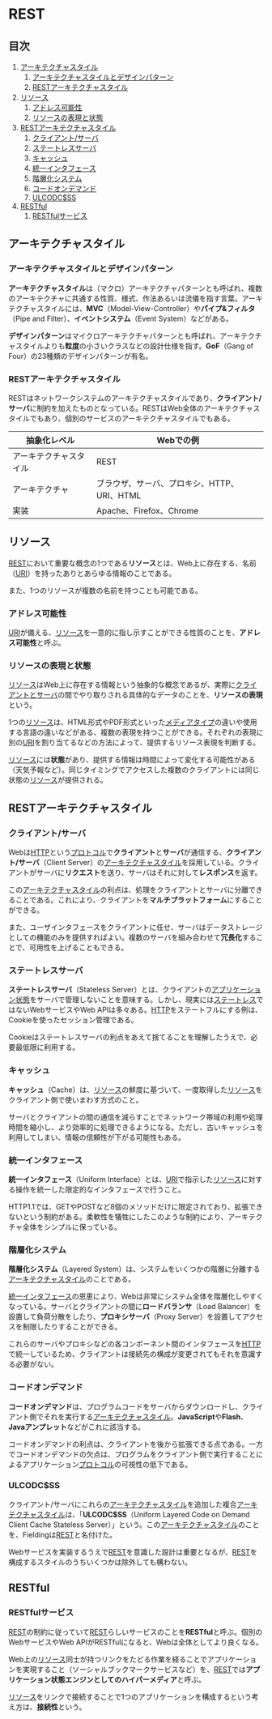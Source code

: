# REST


## 目次

1. [アーキテクチャスタイル](#アーキテクチャスタイル)
	1. [アーキテクチャスタイルとデザインパターン](#アーキテクチャスタイルとデザインパターン)
	1. [RESTアーキテクチャスタイル](#restアーキテクチャスタイル)
1. [リソース](#リソース)
	1. [アドレス可能性](#アドレス可能性)
	1. [リソースの表現と状態](#リソースの表現と状態)
1. [RESTアーキテクチャスタイル](#restアーキテクチャスタイル)
	1. [クライアント/サーバ](#クライアントサーバ)
	1. [ステートレスサーバ](#ステートレスサーバ)
	1. [キャッシュ](#キャッシュ)
	1. [統一インタフェース](#統一インタフェース)
	1. [階層化システム](#階層化システム)
	1. [コードオンデマンド](#コードオンデマンド)
	1. [ULCODC$SS](#ulcodcss)
1. [RESTful](#restful)
	1. [RESTfulサービス](#restfulサービス)


## アーキテクチャスタイル

### アーキテクチャスタイルとデザインパターン

**アーキテクチャスタイル**は（マクロ）アーキテクチャパターンとも呼ばれ、複数のアーキテクチャに共通する性質、様式、作法あるいは流儀を指す言葉。アーキテクチャスタイルには、**MVC**（Model-View-Controller）や**パイプ&フィルタ**（Pipe and Filter）、**イベントシステム**（Event System）などがある。

**デザインパターン**はマイクロアーキテクチャパターンとも呼ばれ、アーキテクチャスタイルよりも**粒度**の小さいクラスなどの設計仕様を指す。**GoF**（Gang of Four）の23種類のデザインパターンが有名。

### RESTアーキテクチャスタイル

RESTはネットワークシステムのアーキテクチャスタイルであり、**クライアント/サーバ**に制約を加えたものとなっている。RESTはWeb全体のアーキテクチャスタイルでもあり、個別のサービスのアーキテクチャスタイルでもある。

| 抽象化レベル           | Webでの例                                   |
| ---------------------- | ------------------------------------------- |
| アーキテクチャスタイル | REST                                        |
| アーキテクチャ         | ブラウザ、サーバ、プロキシ、HTTP、URI、HTML |
| 実装                   | Apache、Firefox、Chrome                     |


## リソース

[REST](#restアーキテクチャスタイル)において重要な概念の1つである**リソース**とは、Web上に存在する、名前（[URI](/note/web/chapters/04_uri.ja.md#uriの役割)）を持ったありとあらゆる情報のことである。

また、1つのリソースが複数の名前を持つことも可能である。

### アドレス可能性

[URI](/note/web/chapters/04_uri.ja.md#uriの役割)が備える、[リソース](#リソース)を一意的に指し示すことができる性質のことを、**アドレス可能性**と呼ぶ。

### リソースの表現と状態

[リソース](#リソース)はWeb上に存在する情報という抽象的な概念であるが、実際に[クライアントとサーバ](/note/web/chapters/01_basic_knowledge_of_web.ja.md#クライアントとサーバ)の間でやり取りされる具体的なデータのことを、**リソースの表現**という。

1つの[リソース](#リソース)は、HTML形式やPDF形式といった[メディアタイプ](/note/web/chapters/appx_reference.ja.md#mimeタイプ)の違いや使用する言語の違いなどがある、複数の表現を持つことができる。それぞれの表現に別の[URI](/note/web/chapters/04_uri.ja.md#uriの役割)を割り当てるなどの方法によって、提供するリソース表現を判断する。

[リソース](#リソース)には**状態**があり、提供する情報は時間によって変化する可能性がある（天気予報など）。同じタイミングでアクセスした複数のクライアントには同じ状態の[リソース](#リソース)が提供される。


## RESTアーキテクチャスタイル

### クライアント/サーバ

Webは[HTTP](/note/web/chapters/05_http.ja.md#httpの基本)という[プロトコル](/note/internet/chapters/01_basic_knowledge_of_network.ja.md#プロトコル)で**クライアント**と**サーバ**が通信する、**クライアント/サーバ**（Client Server）の[アーキテクチャスタイル](#アーキテクチャスタイル)を採用している。クライアントがサーバに**リクエスト**を送り、サーバはそれに対して**レスポンス**を返す。

この[アーキテクチャスタイル](#アーキテクチャスタイル)の利点は、処理をクライアントとサーバに分離できることである。これにより、クライアントを**マルチプラットフォーム**にすることができる。

また、ユーザインタフェースをクライアントに任せ、サーバはデータストレージとしての機能のみを提供すればよい。複数のサーバを組み合わせて**冗長化**することで、可用性を上げることもできる。

### ステートレスサーバ

**ステートレスサーバ**（Stateless Server）とは、クライアントの[アプリケーション状態](/note/web/chapters/05_http.ja.md#httpのステートレス性)をサーバで管理しないことを意味する。しかし、現実には[ステートレス](/note/web/chapters/05_http.ja.md#httpのステートレス性)ではないWebサービスやWeb APIは多々ある。[HTTP](/note/web/chapters/05_http.ja.md#httpの基本)をステートフルにする例は、Cookieを使ったセッション管理である。

Cookieはステートレスサーバの利点をあえて捨てることを理解したうえで、必要最低限に利用する。

### キャッシュ

**キャッシュ**（Cache）は、[リソース](#リソース)の鮮度に基づいて、一度取得した[リソース](#リソース)をクライアント側で使いまわす方式のこと。

サーバとクライアントの間の通信を減らすことでネットワーク帯域の利用や処理時間を縮小し、より効率的に処理できるようになる。ただし、古いキャッシュを利用してしまい、情報の信頼性が下がる可能性もある。

### 統一インタフェース

**統一インタフェース**（Uniform Interface）とは、[URI](/note/web/chapters/04_uri.ja.md#uriの仕様)で指示した[リソース](#リソース)に対する操作を統一した限定的なインタフェースで行うこと。

HTTP1.1では、GETやPOSTなど8個のメソッドだけに限定されており、拡張できないという制約がある。柔軟性を犠牲にしたこのような制約により、アーキテクチャ全体をシンプルに保っている。

### 階層化システム

**階層化システム**（Layered System）は、システムをいくつかの階層に分離する[アーキテクチャスタイル](#アーキテクチャスタイル)のことである。

[統一インタフェース](#統一インタフェース)の恩恵により、Webは非常にシステム全体を階層化しやすくなっている。サーバとクライアントの間に**ロードバランサ**（Load Balancer）を設置して負荷分散をしたり、**プロキシサーバ**（Proxy Server）を設置してアクセスを制限したりすることができる。

これらのサーバやプロキシなどの各コンポーネント間のインタフェースを[HTTP](/note/web/chapters/05_http.ja.md#httpの基本)で統一しているため、クライアントは接続先の構成が変更されてもそれを意識する必要がない。

### コードオンデマンド

**コードオンデマンド**は、プログラムコードをサーバからダウンロードし、クライアント側でそれを実行する[アーキテクチャスタイル](#アーキテクチャスタイル)。**JavaScript**や**Flash**、**Javaアンプレット**などがこれに該当する。

コードオンデマンドの利点は、クライアントを後から拡張できる点である。一方でコードオンデマンドの欠点は、プログラムをクライアント側で実行することによるアプリケーション[プロトコル](/note/internet/chapters/01_basic_knowledge_of_network.ja.md#プロトコル)の可視性の低下である。

### ULCODC$SS

クライアント/サーバにこれらの[アーキテクチャスタイル](#アーキテクチャスタイル)を追加した複合[アーキテクチャスタイル](#アーキテクチャスタイル)は、「**ULCODC$SS**（Uniform Layered Code on Demand Client Cache Stateless Server）」という。この[アーキテクチャスタイル](#アーキテクチャスタイル)のことを、Fieldingは[REST](#restアーキテクチャスタイル)と名付けた。

Webサービスを実装するうえで[REST](#restアーキテクチャスタイル)を意識した設計は重要となるが、[REST](#restアーキテクチャスタイル)を構成するスタイルのうちいくつかは除外しても構わない。

## RESTful

### RESTfulサービス

[REST](#restアーキテクチャスタイル)の制約に従っていて[REST](#restアーキテクチャスタイル)らしいサービスのことを**RESTful**と呼ぶ。個別のWebサービスやWeb APIがRESTfulになると、Webは全体としてより良くなる。

Web上の[リソース](#リソース)同士が持つリンクをたどる作業を経ることでアプリケーションを実現すること（ソーシャルブックマークサービスなど）を、[REST](#restアーキテクチャスタイル)では**アプリケーション状態エンジンとしてのハイパーメディア**と呼ぶ。

[リソース](#リソース)をリンクで接続することで1つのアプリケーションを構成するという考え方は、**接続性**という。
